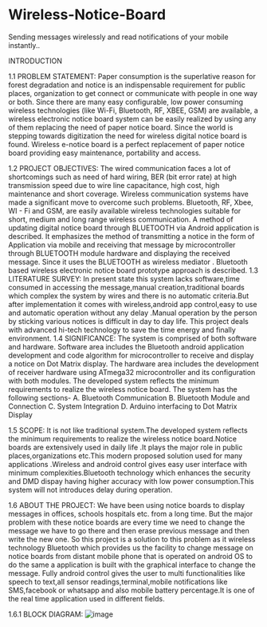 # Wireless-Notice-Board
Sending messages wirelessly and read notifications of your mobile instantly..

INTRODUCTION

1.1	PROBLEM STATEMENT:
Paper consumption is the superlative reason for forest degradation and notice is an indispensable requirement for public places, organization to get connect or communicate with people in one way or both. Since there are many easy configurable, low power consuming wireless technologies (like Wi-Fi, Bluetooth, RF, XBEE, GSM) are available, a wireless electronic notice board system can be easily realized by using any of them replacing the need of paper notice board. Since the world is stepping towards digitization the need for wireless digital notice board is found. Wireless e-notice board is a perfect replacement of paper notice board providing easy maintenance, portability and access. 

1.2	PROJECT OBJECTIVES:
The wired communication faces a lot of shortcomings such as need of hard wiring, BER (bit error rate) at high transmission speed due to wire line capacitance, high cost, high maintenance and short coverage. Wireless communication systems have made a significant move to overcome such problems. Bluetooth, RF, Xbee, WI - Fi and GSM, are easily available wireless technologies suitable for short, medium and long range wireless communication. A method of updating digital notice board through BLUETOOTH via Android application is described. It emphasizes the method of transmitting a notice in the form of Application via mobile and receiving that message by microcontroller through BLUETOOTH module hardware and displaying the received message. Since it uses the BLUETOOTH as wireless mediator .  Bluetooth based wireless electronic notice board prototype approach is described.
1.3	LITERATURE SURVEY:
In present state this system lacks software,time consumed in accessing the  message,manual creation,traditional boards which complex the system by  wires and there is no automatic criteria.But after implementation it comes with wireless,android app control,easy to use and automatic operation without any delay .Manual operation by the person by sticking various notices is difficult in day to day life. This project deals with advanced hi-tech technology to save the time energy and finally environment.
1.4	SIGNIFICANCE:
The system is comprised of both software and hardware. Software area includes the Bluetooth android application development and code algorithm for microcontroller to receive and display a notice on Dot Matrix display. The hardware area includes the development of receiver hardware using ATmega32 microcontroller and its configuration with both modules.  The developed system reflects the minimum requirements to realize the wireless notice board. The system has the following sections-
A.	Bluetooth Communication
B.	Bluetooth Module and Connection
C.	System Integration
D.	Arduino interfacing to Dot Matrix Display

1.5	SCOPE:
It is not like traditional system.The developed system reflects the minimum requirements to realize the wireless notice board.Notice boards are extensively used in daily life .It plays the major role in public places,organizations etc.This modern proposed solution used for many applications .Wireless and android control gives easy user interface with minimum complexities.Bluetooth technology which enhances the security and DMD dispay having higher accuracy with low power consumption.This system will not introduces delay during operation.

1.6	ABOUT THE PROJECT:
We have been using notice boards to display messages in offices, schools hospitals etc. from a long time. But the major problem with these notice boards are every time we need to change the message we have to go there and then erase previous message and then write the new one. So this project is a solution to this problem as it wireless technology Bluetooth which provides us the facility to change message on notice boards from distant mobile phone that is operated on android OS to do the same a application is built with the graphical interface to change the message.
Fully android control gives the user to multi functionalities like speech to text,all sensor readings,terminal,mobile notifications like SMS,facebook or whatsapp and also mobile battery percentage.It is one of the real time application used in different fields.

1.6.1 BLOCK DIAGRAM:
![image](https://user-images.githubusercontent.com/85961223/156809162-3797d672-9cb6-4f44-bf37-c79a3a0c344e.png)

